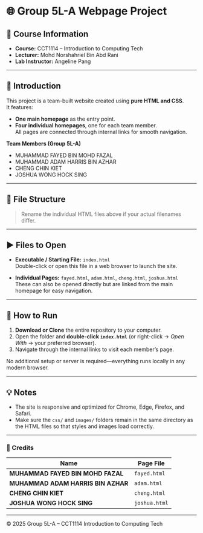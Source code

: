 # 🌐 Group 5L-A Webpage Project

## 🏫 Course Information
- **Course:** CCT1114 – Introduction to Computing Tech  
- **Lecturer:** Mohd Norshahriel Bin Abd Rani  
- **Lab Instructor:** Angeline Pang  

---

## 📝 Introduction
This project is a team-built website created using **pure HTML and CSS**.  
It features:
- **One main homepage** as the entry point.
- **Four individual homepages**, one for each team member.  
All pages are connected through internal links for smooth navigation.

**Team Members (Group 5L-A)**  
- MUHAMMAD FAYED BIN MOHD FAZAL  
- MUHAMMAD ADAM HARRIS BIN AZHAR  
- CHENG CHIN KIET  
- JOSHUA WONG HOCK SING  

---

## 📂 File Structure

> Rename the individual HTML files above if your actual filenames differ.

---

## ▶️ Files to Open
- **Executable / Starting File:** `index.html`  
  Double-click or open this file in a web browser to launch the site.

- **Individual Pages:** `fayed.html`, `adam.html`, `cheng.html`, `joshua.html`  
  These can also be opened directly but are linked from the main homepage for easy navigation.

---

## 🚀 How to Run
1. **Download or Clone** the entire repository to your computer.  
2. Open the folder and **double-click `index.html`** (or right-click → *Open With* → your preferred browser).  
3. Navigate through the internal links to visit each member’s page.  

No additional setup or server is required—everything runs locally in any modern browser.

---

## 💡 Notes
- The site is responsive and optimized for Chrome, Edge, Firefox, and Safari.  
- Make sure the `css/` and `images/` folders remain in the same directory as the HTML files so that styles and images load correctly.

---

### 👥 Credits
| Name                                | Page File  |
|--------------------------------------|------------|
| **MUHAMMAD FAYED BIN MOHD FAZAL**    | `fayed.html`  |
| **MUHAMMAD ADAM HARRIS BIN AZHAR**   | `adam.html`   |
| **CHENG CHIN KIET**                  | `cheng.html`  |
| **JOSHUA WONG HOCK SING**            | `joshua.html` |

---

© 2025 Group 5L-A – CCT1114 Introduction to Computing Tech
